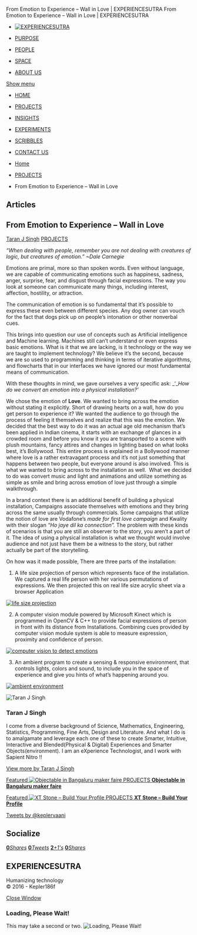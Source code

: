 From Emotion to Experience – Wall in Love | EXPERIENCESUTRA                         From Emotion to Experience – Wall in Love | EXPERIENCESUTRA                                   

*   [![EXPERIENCESUTRA](/wp-content/themes/tresor-theme/images/logo.png)](http://experiencesutra.com/)

*   [PURPOSE](http://experiencesutra.com/purpose/)
*   [PEOPLE](http://experiencesutra.com/people/)
*   [SPACE](http://experiencesutra.com/gallery/space/)
*   [ABOUT US](http://experiencesutra.com/about-us/)

 [Show menu](#dat-menu)

*   [HOME](http://experiencesutra.com/)
*   [PROJECTS](http://experiencesutra.com/category/projects/)
*   [INSIGHTS](http://experiencesutra.com/category/insights/)
*   [EXPERIMENTS](http://experiencesutra.com/category/experiments/)
*   [SCRIBBLES](http://experiencesutra.com/category/scribbles/)
*   [CONTACT US](http://experiencesutra.com/contact-us/)

*   [Home](http://experiencesutra.com)
*   [PROJECTS](http://experiencesutra.com/category/projects/)
*   From Emotion to Experience – Wall in Love

Articles
--------

From Emotion to Experience – Wall in Love
-----------------------------------------

[Taran J Singh](http://experiencesutra.com/author/tsingh2/ "Posts by Taran J Singh") [PROJECTS](http://experiencesutra.com/category/projects/)

_“When dealing with people, remember you are not dealing with creatures of logic, but creatures of emotion.” ~Dale Carnegie_

Emotions are primal, more so than spoken words. Even without language, we are capable of communicating emotions such as happiness, sadness, anger, surprise, fear, and disgust through facial expressions. The way you look at someone can communicate many things, including interest, affection, hostility, or attraction.

The communication of emotion is so fundamental that it’s possible to express these even between different species. Any dog owner can vouch for the fact that dogs pick up on people’s intonation or other nonverbal cues.

This brings into question our use of concepts such as Artificial intelligence and Machine learning. Machines still can’t understand or even express basic emotions. What is it that we are lacking, is it technology or the way we are taught to implement technology? We believe it’s the second, because we are so used to programming and thinking in terms of iterative algorithms, and flowcharts that in our interfaces we have ignored our most fundamental means of communication.

With these thoughts in mind, we gave ourselves a very specific ask: _‘__How do we convert an emotion into a physical installation?’_

We chose the emotion of **Love**. We wanted to bring across the emotion without stating it explicitly. Short of drawing hearts on a wall, how do you get person to experience it? We wanted the audience to go through the process of feeling it themselves and realize that this was the emotion. We decided that the best way to do it was an actual age old mechanism that’s been applied in Indian cinema, it starts with an exchange of glances in a crowded room and before you know it you are transported to a scene with plush mountains, fancy attires and changes in lighting based on what looks best, it’s Bollywood. This entire process is explained in a Bollywood manner where love is a rather extravagant process and it’s not just something that happens between two people, but everyone around is also involved. This is what we wanted to bring across to the installation as well.  What we decided to do was convert music and light and animations and utilize something as simple as smile and bring across emotion of love just through a simple walkthrough.

In a brand context there is an additional benefit of building a physical installation, Campaigns associate themselves with emotions and they bring across the same usually through commercials. Some campaigns that utilize the notion of love are Vodafone’s _made for first love campaign_ and Kwality with their slogan _“Ho jaye dil ka connection”._ The problem with these kinds of scenarios is that you are still an observer to the story, you aren’t a part of it. The idea of using a physical installation is what we thought would involve audience and not just have them be a witness to the story, but rather actually be part of the storytelling.

On how was it made possible, There are three parts of the installation:

1) A life size projection of person which represents face of the installation. We captured a real life person with her various permutations of expressions. We then projected this on real life size acrylic sheet via a browser Application

[![life size projection](http://experiencesutra.com/wp-content/uploads/2016/01/Screen-Shot-2016-01-06-at-7.49.21-PM-1024x569.png)](http://experiencesutra.com/wp-content/uploads/2016/01/Screen-Shot-2016-01-06-at-7.49.21-PM.png)

2) A computer vision module powered by Microsoft Kinect which is programmed in OpenCV & C++ to provide facial expressions of person in front with its distance from Installations. Combining cues provided by computer vision module system is able to measure expression, proximity and confidence of person.

[![computer vision to detect emotions](http://experiencesutra.com/wp-content/uploads/2016/01/Screen-Shot-2016-01-06-at-7.52.32-PM-1024x566.png)](http://experiencesutra.com/wp-content/uploads/2016/01/Screen-Shot-2016-01-06-at-7.52.32-PM.png)

3) An ambient program to create a sensing & responsive environment, that controls lights, colors and sound, to include you in the space of experience and give you hints of what’s happening around you.

[![ambient environment](http://experiencesutra.com/wp-content/uploads/2016/01/Screen-Shot-2016-01-06-at-7.52.47-PM-1024x578.png)](http://experiencesutra.com/wp-content/uploads/2016/01/Screen-Shot-2016-01-06-at-7.52.47-PM.png)

![Taran J Singh](http://0.gravatar.com/avatar/9ea3d2879f0f828896ec4c3c2f2a1d8f?s=100&d=mm&r=g)

### Taran J Singh

I come from a diverse background of Science, Mathematics, Engineering, Statistics, Programming, Fine Arts, Design and Literature. And what I do is to amalgamate and leverage each one of these to create Smarter, Intuitive, Interactive and Blended(Physical & Digital) Experiences and Smarter Objects(environment). I am an eXperience Technologist, and I work with Sapient Nitro !!

[View more by Taran J Singh](http://experiencesutra.com/author/tsingh2/)

[Featured ![Objectable in Bangaluru maker faire](http://experiencesutra.com/wp-content/uploads/2015/04/IMG_0866-397x310_c.jpg)   PROJECTS **Objectable in Bangaluru maker faire**](http://experiencesutra.com/projects/objectable/) 

[Featured ![XT Stone – Build Your Profile](http://experiencesutra.com/wp-content/uploads/2015/06/11174213_994235813927899_8400303142619527239_o-397x310_c.jpg)   PROJECTS **XT Stone – Build Your Profile**](http://experiencesutra.com/projects/xt-stone-build-your-profile/) 

[Tweets by @keplervaani](https://twitter.com/twitterdev)

Socialize
---------

[**0**_Shares_](http://www.facebook.com/sharer/sharer.php?u=http://experiencesutra.com) [**0**_Tweets_](#) [**2**_+1's_](https://plus.google.com/share?url=http://experiencesutra.com) [**0**_Shares_](http://www.linkedin.com/shareArticle?mini=true&url=http://experiencesutra.com&title=EXPERIENCESUTRA+-+Humanizing+Technology)

EXPERIENCESUTRA
---------------

Humanizing technology  
© 2016 - Kepler186f

[Close Window](#)

### Loading, Please Wait!

This may take a second or two. ![Loading, Please Wait!](http://experiencesutra.com/wp-content/themes/tresor-theme/images/loading.gif "Loading, Please Wait!")